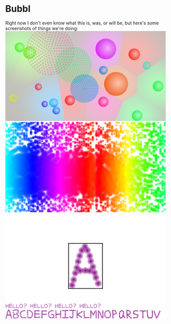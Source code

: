 # Bubbl

Right now I don't even know what this is, was, or will be, but here's some screenshots of things we're doing:
![elastic](images/elastic.png)
![rainbow](images/rainbow.png)
![svgeditor](images/svgeditor.png)